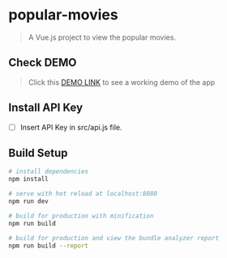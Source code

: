 # popular-movies

> A Vue.js project to view the popular movies.

## Check DEMO

> Click this [DEMO LINK](https://popular-movies-1b6c6.firebaseapp.com/) to see a working demo of the app


## Install API Key 

- [ ] Insert API Key in src/api.js file.


## Build Setup

``` bash
# install dependencies
npm install

# serve with hot reload at localhost:8080
npm run dev

# build for production with minification
npm run build

# build for production and view the bundle analyzer report
npm run build --report
```


